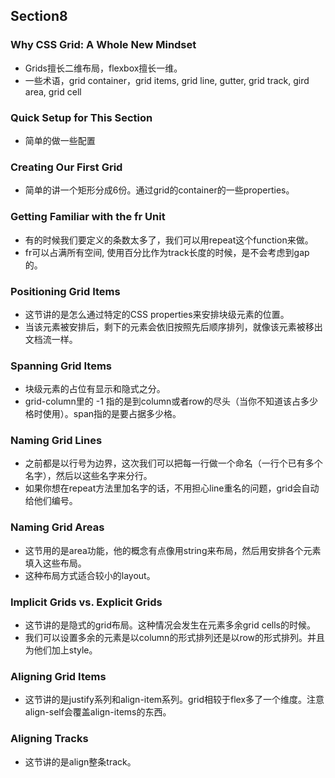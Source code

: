 ## Section8
### Why CSS Grid: A Whole New Mindset
- Grids擅长二维布局，flexbox擅长一维。
- 一些术语，grid container，grid items, grid line, gutter, grid track, gird area, grid cell
### Quick Setup for This Section
- 简单的做一些配置
### Creating Our First Grid
- 简单的讲一个矩形分成6份。通过grid的container的一些properties。
### Getting Familiar with the fr Unit
- 有的时候我们要定义的条数太多了，我们可以用repeat这个function来做。
- fr可以占满所有空间, 使用百分比作为track长度的时候，是不会考虑到gap的。
### Positioning Grid Items
- 这节讲的是怎么通过特定的CSS properties来安排块级元素的位置。
- 当该元素被安排后，剩下的元素会依旧按照先后顺序排列，就像该元素被移出文档流一样。
### Spanning Grid Items
- 块级元素的占位有显示和隐式之分。
- grid-column里的 -1 指的是到column或者row的尽头（当你不知道该占多少格时使用）。span指的是要占据多少格。
### Naming Grid Lines
- 之前都是以行号为边界，这次我们可以把每一行做一个命名（一行个已有多个名字），然后以这些名字来分行。
- 如果你想在repeat方法里加名字的话，不用担心line重名的问题，grid会自动给他们编号。
### Naming Grid Areas
- 这节用的是area功能，他的概念有点像用string来布局，然后用安排各个元素填入这些布局。
- 这种布局方式适合较小的layout。
### Implicit Grids vs. Explicit Grids
- 这节讲的是隐式的grid布局。这种情况会发生在元素多余grid cells的时候。
- 我们可以设置多余的元素是以column的形式排列还是以row的形式排列。并且为他们加上style。
### Aligning Grid Items
- 这节讲的是justify系列和align-item系列。grid相较于flex多了一个维度。注意align-self会覆盖align-items的东西。
### Aligning Tracks
- 这节讲的是align整条track。
